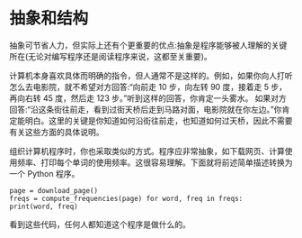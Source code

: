 # 抽象和结构

抽象可节省人力，但实际上还有个更重要的优点:抽象是程序能够被人理解的关键所在(无论对编写程序还是阅读程序来说，这都至关重要)。

计算机本身喜欢具体而明确的指令，但人通常不是这样的。例如，如果你向人打听怎么去电影院，就不希望对方回答:“向前走 10 步，向左转 90 度，接着走 5 步，再向右转 45 度，然后走 123 步。”听到这样的回答，你肯定一头雾水。
如果对方回答:“沿这条街往前走，看到过街天桥后走到马路对面，电影院就在你左边。”你肯定能明白。这里的关键是你知道如何沿街往前走，也知道如何过天桥，因此不需要有关这些方面的具体说明。

组织计算机程序时，你也采取类似的方式。程序应非常抽象，如下载网页、计算使用频率、打印每个单词的使用频率。这很容易理解。下面就将前述简单描述转换为一个 Python 程序。

```python3
page = download_page()
freqs = compute_frequencies(page) for word, freq in freqs:
print(word, freq)
```

看到这些代码，任何人都知道这个程序是做什么的。

<script>
function run(target) {
    if (window.runner == undefined) {
        alert('在APP版本中才可以运行')
        return
    }

    if (target.innerHTML == '收起') {
        target.innerHTML = '运行'
        target.parentElement.getElementsByTagName('pre').item(0).style.display = 'none'
    } else {
        target.innerHTML = '收起'
        code = target.parentElement.parentElement.getElementsByTagName('code').item(0).innerText
        result = window.runner(code,'python')
        target.parentElement.getElementsByTagName('code').item(0).innerHTML = result
        target.parentElement.getElementsByTagName('pre').item(0).style.display = 'block'
    }
}
</script>
